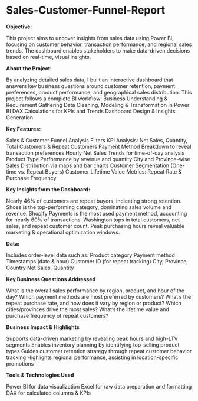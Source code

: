 # Sales-Customer-Funnel-Report
**Objective**:

This project aims to uncover insights from sales data using Power BI, focusing on customer behavior, transaction performance, and regional sales trends. The dashboard enables stakeholders to make data-driven decisions based on real-time, visual insights.

**About the Project:**

By analyzing detailed sales data, I built an interactive dashboard that answers key business questions around customer retention, payment preferences, product performance, and geographical sales distribution.
This project follows a complete BI workflow:
Business Understanding & Requirement Gathering
Data Cleaning, Modeling & Transformation in Power BI
DAX Calculations for KPIs and Trends
Dashboard Design & Insights Generation

**Key Features:**

Sales & Customer Funnel Analysis Filters
KPI Analysis: Net Sales, Quantity, Total Customers & Repeat Customers
Payment Method Breakdown to reveal transaction preferences
Hourly Net Sales Trends for time-of-day analysis
Product Type Performance by revenue and quantity
City and Province-wise Sales Distribution via maps and bar charts
Customer Segmentation (One-time vs. Repeat Buyers)
Customer Lifetime Value Metrics: Repeat Rate & Purchase Frequency

**Key Insights from the Dashboard:**

Nearly 46% of customers are repeat buyers, indicating strong retention.
Shoes is the top-performing category, dominating sales volume and revenue.
Shopify Payments is the most used payment method, accounting for nearly 60% of transactions.
Washington tops in total customers, net sales, and repeat customer count.
Peak purchasing hours reveal valuable marketing & operational optimization windows.

**Data:**

Includes order-level data such as:
Product category
Payment method
Timestamps (date & hour)
Customer ID (for repeat tracking)
City, Province, Country
Net Sales, Quantity

**Key Business Questions Addressed**

What is the overall sales performance by region, product, and hour of the day?
Which payment methods are most preferred by customers?
What’s the repeat purchase rate, and how does it vary by region or product?
Which cities/provinces drive the most sales?
What’s the lifetime value and purchase frequency of repeat customers?

**Business Impact & Highlights**

Supports data-driven marketing by revealing peak hours and high-LTV segments
Enables inventory planning by identifying top-selling product types
Guides customer retention strategy through repeat customer behavior tracking
Highlights regional performance, assisting in location-specific promotions

**Tools & Technologies Used**

Power BI for data visualization
Excel for raw data preparation and formatting
DAX for calculated columns & KPIs
